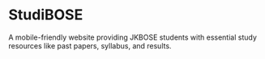 # StudiBOSE
A mobile-friendly website providing JKBOSE students with essential study resources like past papers, syllabus, and results.
